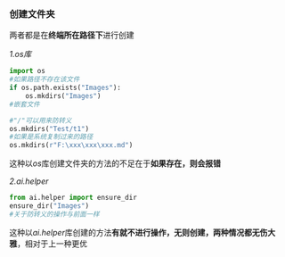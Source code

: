 ### 创建文件夹

两者都是在**终端所在路径下**进行创建

*1.os库*
```python
import os
#如果路径不存在该文件
if os.path.exists("Images"):
    os.mkdirs("Images") 
#嵌套文件

#"/"可以用来防转义
os.mkdirs("Test/t1")
#如果是系统复制过来的路径
os.mkdirs(r"F:\xxx\xxx\xxx.md")
```

这种以*os*库创建文件夹的方法的不足在于**如果存在，则会报错**

*2.ai.helper*
```python
from ai.helper import ensure_dir
ensure_dir("Images")
#关于防转义的操作与前面一样
```

这种以*ai.helper*库创建的方法**有就不进行操作，无则创建，两种情况都无伤大雅**，相对于上一种更优
